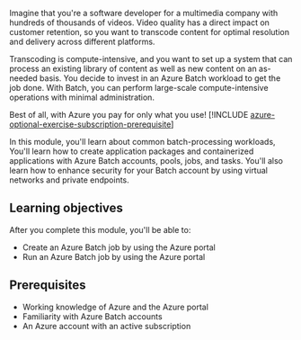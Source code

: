 Imagine that you're a software developer for a multimedia company with hundreds of thousands of videos. Video quality has a direct impact on customer retention, so you want to transcode content for optimal resolution and delivery across different platforms.

Transcoding is compute-intensive, and you want to set up a system that can process an existing library of content as well as new content on an as-needed basis. You decide to invest in an Azure Batch workload to get the job done. With Batch, you can perform large-scale compute-intensive operations with minimal administration.

Best of all, with Azure you pay for only what you use!
[!INCLUDE [azure-optional-exercise-subscription-prerequisite](../../../includes/azure-optional-exercise-subscription-prerequisite.md)]

In this module, you'll learn about common batch-processing workloads, You'll learn how to create application packages and containerized applications with Azure Batch accounts, pools, jobs, and tasks. You'll also learn how to enhance security for your Batch account by using virtual networks and private endpoints.

## Learning objectives

After you complete this module, you'll be able to:

- Create an Azure Batch job by using the Azure portal
- Run an Azure Batch job by using the Azure portal  

## Prerequisites

- Working knowledge of Azure and the Azure portal
- Familiarity with Azure Batch accounts
- An Azure account with an active subscription
